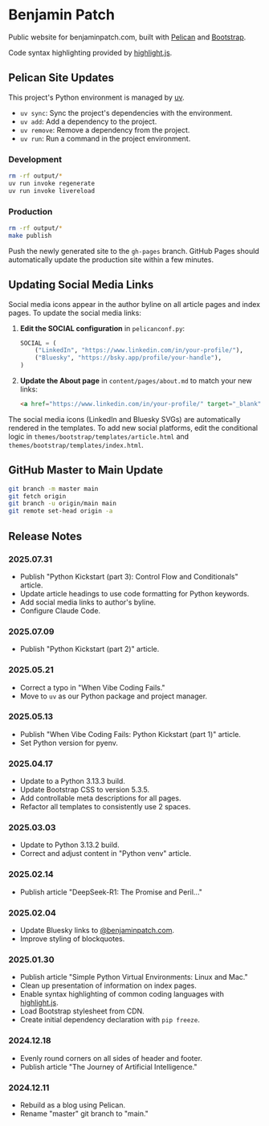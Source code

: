 # Benjamin Patch

Public website for benjaminpatch.com, built with
[Pelican](https://getpelican.com/) and [Bootstrap](https://getbootstrap.com/).

Code syntax highlighting provided by [highlight.js](https://highlightjs.org/).

## Pelican Site Updates

This project's Python environment is managed by
[uv](https://docs.astral.sh/uv/).

- `uv sync`: Sync the project's dependencies with the environment.
- `uv add`: Add a dependency to the project.
- `uv remove`: Remove a dependency from the project.
- `uv run`: Run a command in the project environment.

### Development

```bash
rm -rf output/*
uv run invoke regenerate
uv run invoke livereload
```

### Production

```bash
rm -rf output/*
make publish
```

Push the newly generated site to the `gh-pages` branch. GitHub Pages should
automatically update the production site within a few minutes.

## Updating Social Media Links

Social media icons appear in the author byline on all article pages and index pages. To update the social media links:

1. **Edit the SOCIAL configuration** in `pelicanconf.py`:
   ```python
   SOCIAL = (
       ("LinkedIn", "https://www.linkedin.com/in/your-profile/"),
       ("Bluesky", "https://bsky.app/profile/your-handle"),
   )
   ```

2. **Update the About page** in `content/pages/about.md` to match your new links:
   ```html
   <a href="https://www.linkedin.com/in/your-profile/" target="_blank" rel="noopener noreferrer">LinkedIn</a>
   ```

The social media icons (LinkedIn and Bluesky SVGs) are automatically rendered in the templates. To add new social platforms, edit the conditional logic in `themes/bootstrap/templates/article.html` and `themes/bootstrap/templates/index.html`.

## GitHub Master to Main Update

```bash
git branch -m master main
git fetch origin
git branch -u origin/main main
git remote set-head origin -a
```

## Release Notes

### 2025.07.31

- Publish "Python Kickstart (part 3): Control Flow and Conditionals" article.
- Update article headings to use code formatting for Python keywords.
- Add social media links to author's byline.
- Configure Claude Code.

### 2025.07.09

- Publish "Python Kickstart (part 2)" article.

### 2025.05.21

- Correct a typo in "When Vibe Coding Fails."
- Move to `uv` as our Python package and project manager.

### 2025.05.13

- Publish "When Vibe Coding Fails: Python Kickstart (part 1)" article.
- Set Python version for pyenv.

### 2025.04.17

- Update to a Python 3.13.3 build.
- Update Bootstrap CSS to version 5.3.5.
- Add controllable meta descriptions for all pages.
- Refactor all templates to consistently use 2 spaces.

### 2025.03.03

- Update to Python 3.13.2 build.
- Correct and adjust content in "Python venv" article.

### 2025.02.14

- Publish article "DeepSeek-R1: The Promise and Peril..."

### 2025.02.04

- Update Bluesky links to [@benjaminpatch.com](https://bsky.app/profile/benjaminpatch.com).
- Improve styling of blockquotes.

### 2025.01.30

- Publish article "Simple Python Virtual Environments: Linux and Mac."
- Clean up presentation of information on index pages.
- Enable syntax highlighting of common coding languages with [highlight.js](https://highlightjs.org/).
- Load Bootstrap stylesheet from CDN.
- Create initial dependency declaration with `pip freeze`.

### 2024.12.18

- Evenly round corners on all sides of header and footer.
- Publish article "The Journey of Artificial Intelligence."

### 2024.12.11

- Rebuild as a blog using Pelican.
- Rename "master" git branch to "main."

